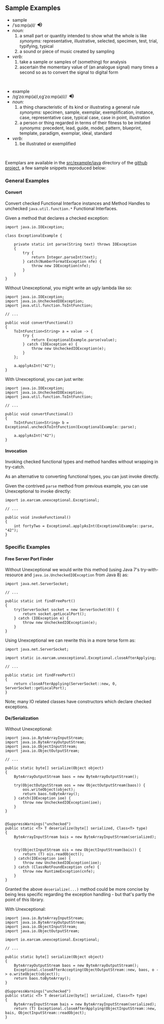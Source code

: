 ## Sample Examples

<ul class="nav nav-list">
	<li class="nav-header">sample</li>
	<li>/ˈsɑːmp(ə)l/&nbsp;&nbsp;<span title="Pronunciation" style="display:inline-block;"><input src="data:image/png;base64,iVBORw0KGgoAAAANSUhEUgAAAA4AAAAOCAQAAAC1QeVaAAAAi0lEQVQokWNgQAYyQFzGsIJBnwED8DNcBpK+DM8YfjMUokqxMRxg+A9m8TJsBLLSEFKMDCuBAv/hCncxfGWQhUn2gaVAktkMXkBSHmh0OwNU8D9csoHhO4MikN7BcAGb5H+GYiDdCTQYq2QubkkkY/E6CLtXdiJ7BTMQMnAHXxFm6IICvhwY8AYQLgCw2U9d90B8BAAAAABJRU5ErkJggg==" width="14" height="14" type="image" onclick="pronounce('sample--_gb_1.mp3')" /></span></li>
	<li><i>noun:</i>
		<ol>
			<li>
				a small part or quantity intended to show what the whole is like<br/>
				<i>synonyms:</i> 	representative, illustrative, selected, specimen, test, trial, typifying, typical
			</li>
			<li>a sound or piece of music created by sampling</li>
		</ol>
	</li>
	<li><i>verb:</i>
		<ol>
			<li>
				take a sample or samples of (something) for analysis<br/>
			</li>
			<li>ascertain the momentary value of (an analogue signal) many times a second so as to convert the signal to digital form</li>
		</ol>
	</li>
</ul>

<br/>

<ul class="nav nav-list">
	<li class="nav-header">example</li>
	<li>/ɪɡˈzɑːmp(ə)l,ɛɡˈzɑːmp(ə)l//&nbsp;&nbsp;<span title="Pronunciation" style="display:inline-block;"><input src="data:image/png;base64,iVBORw0KGgoAAAANSUhEUgAAAA4AAAAOCAQAAAC1QeVaAAAAi0lEQVQokWNgQAYyQFzGsIJBnwED8DNcBpK+DM8YfjMUokqxMRxg+A9m8TJsBLLSEFKMDCuBAv/hCncxfGWQhUn2gaVAktkMXkBSHmh0OwNU8D9csoHhO4MikN7BcAGb5H+GYiDdCTQYq2QubkkkY/E6CLtXdiJ7BTMQMnAHXxFm6IICvhwY8AYQLgCw2U9d90B8BAAAAABJRU5ErkJggg==" width="14" height="14" type="image" onclick="pronounce('example--_gb_1.mp3')" /></span></li>
	<li><i>noun:</i>
		<ol>
			<li>
				a thing characteristic of its kind or illustrating a general rule<br/>
				<i>synonyms:</i> 	specimen, sample, exemplar, exemplification, instance, case, representative case, typical case, case in point, illustration
			</li>
			<li>
				a person or thing regarded in terms of their fitness to be imitated<br/>
				<i>synonyms:</i> precedent, lead, guide, model, pattern, blueprint, template, paradigm, exemplar, ideal, standard 	
			</li>
		</ol>
	</li>
	<li><i>verb:</i>
		<ol>
			<li>be illustrated or exemplified</li>
		</ol>
	</li>
</ul>

<br/>


Exemplars are available in the [src/example/java][github-unexceptional-examples] directory of the [github project][github-unexceptional], a few sample snippets reproduced below:


### General Examples


#### Convert 

Convert checked Functional Interface instances and Method Handles to unchecked `java.util.function.*` Functional Interfaces.

Given a method that declares a checked exception:

	import java.io.IOException;
	
	class ExceptionalExample {
	
		private static int parse(String text) throws IOException
		{
			try {
				return Integer.parseInt(text);
			} catch(NumberFormatException nfe) {
				throw new IOException(nfe);
			}
		}
	}

Without <span class="color-highlight">Un</span>exceptional, you might write an ugly lambda like so:

	import java.io.IOException;
	import java.io.UncheckedIOException;
	import java.util.function.ToIntFunction;
	
	// ...
	
	public void convertFunctional()
	{
		ToIntFunction<String> a = value -> {
			try {
				return ExceptionalExample.parse(value);
			} catch (IOException e) {
				throw new UncheckedIOException(e);
			}
		};
		
		a.applyAsInt("42");
	}

With <span class="color-highlight">Un</span>exceptional, you can just write:

	import java.io.IOException;
	import java.io.UncheckedIOException;
	import java.util.function.ToIntFunction;
	
	// ...
	
	public void convertFunctional()
	{
		ToIntFunction<String> b = Exceptional.uncheckToIntFunction(ExceptionalExample::parse);
		
		a.applyAsInt("42");
	}


#### Invocation

Invoking checked functional types and method handles without wrapping in try-catch.

As an alternative to converting functional types, you can just invoke directly.  

Given the contrived `parse` method from previous example, you can use <span class="color-highlight">Un</span>exceptional to invoke directly:

	import io.earcam.unexceptional.Exceptional;
	
	// ...
	
	public void invokeFunctional()
	{
		int fortyTwo = Exceptional.applyAsInt(ExceptionalExample::parse, "42");
	}	


### Specific Examples

#### Free Server Port Finder

Without <span class="color-highlight">Un</span>exceptional we would write this method (using Java 7's try-with-resource and `java.io.UncheckedIOException` from Java 8) as:

	import java.net.ServerSocket;
	
	// ...
	
	public static int findFreePort()
	{
		try(ServerSocket socket = new ServerSocket(0)) {
			return socket.getLocalPort();
		} catch (IOException e) {
			throw new UncheckedIOException(e);
		}
	}

Using <span class="color-highlight">Un</span>exceptional we can rewrite this in a more terse form as:

	import java.net.ServerSocket;
	
	import static io.earcam.unexceptional.Exceptional.closeAfterApplying;
	
	// ...
	
	public static int findFreePort()
	{
		return closeAfterApplying(ServerSocket::new, 0, ServerSocket::getLocalPort);
	} 


Note; many IO related classes have constructors which declare checked exceptions.



#### De/Serialization

Without <span class="color-highlight">Un</span>exceptional:

	import java.io.ByteArrayInputStream;
	import java.io.ByteArrayOutputStream;
	import java.io.ObjectInputStream;
	import java.io.ObjectOutputStream;
	
	// ...
	
	public static byte[] serialize(Object object)
	{
		ByteArrayOutputStream baos = new ByteArrayOutputStream();
		
		try(ObjectOutputStream oos = new ObjectOutputStream(baos)) {
			oos.writeObject(object);
			return baos.toByteArray();
		} catch(IOException ioe) {
			throw new UncheckedIOException(ioe);
		}
	}
	
	
	@SuppressWarnings("unchecked")
	public static <T> T deserialize(byte[] serialized, Class<T> type)
	{
		ByteArrayInputStream bais = new ByteArrayInputStream(serialized);
		
		
		try(ObjectInputStream ois = new ObjectInputStream(bais)) {
			return (T) ois.readObject();
		} catch(IOException ioe) {
			throw new UncheckedIOException(ioe);
		} catch (ClassNotFoundException cnfe) {
			throw new RuntimeException(cnfe);
		}
	}

Granted the above `deserialize(...)` method could be more concise by being less specific 
regarding the exception handling - but that's partly the point of this library.

With <span class="color-highlight">Un</span>exceptional:


	import java.io.ByteArrayInputStream;
	import java.io.ByteArrayOutputStream;
	import java.io.ObjectInputStream;
	import java.io.ObjectOutputStream;
	
	import io.earcam.unexceptional.Exceptional;
	
	// ...
	
	public static byte[] serialize(Object object)
	{
		ByteArrayOutputStream baos = new ByteArrayOutputStream();
		Exceptional.closeAfterAccepting(ObjectOutputStream::new, baos, o -> o.writeObject(object));
		return baos.toByteArray();
	}
	
	@SuppressWarnings("unchecked")
	public static <T> T deserialize(byte[] serialized, Class<T> type)
	{
		ByteArrayInputStream bais = new ByteArrayInputStream(serialized);
		return (T) Exceptional.closeAfterApplying(ObjectInputStream::new, bais, ObjectInputStream::readObject);
	}



[github-unexceptional]: https://github.com/earcam/io.earcam.unexceptional/
[github-unexceptional-examples]: https://github.com/earcam/io.earcam.unexceptional/tree/master/src/example/java/io/earcam/unexceptional/example